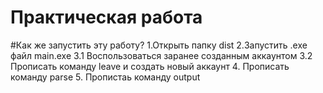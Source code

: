 # Практическая работа

#Как же запустить эту работу?
1.Открыть папку dist
2.Запустить .exe файл main.exe
3.1 Воспользоваться заранее созданным аккаунтом
3.2 Прописать команду leave и создать новый аккаунт
4. Прописать команду parse
5. Пропистаь команду output
